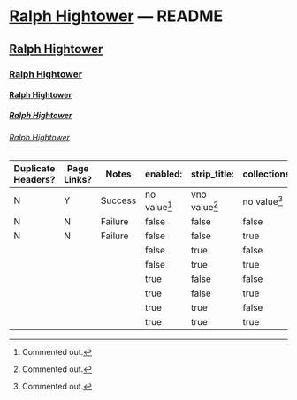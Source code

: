 # [Ralph Hightower](https://ralphhightower.github.io/) — README

## [Ralph Hightower](https://ralphhightower.github.io/)

### [Ralph Hightower](https://ralphhightower.github.io/)

#### [Ralph Hightower](https://ralphhightower.github.io/)

##### [Ralph Hightower](https://ralphhightower.github.io/)

###### [Ralph Hightower](https://ralphhightower.github.io/)

| Duplicate<br />Headers? | Page<br />Links? | Notes |  enabled: | strip_title: | collections: |
|---|---|---|---|---|---|
| N  | Y  | Success | no value[^11] |vno value[^11] | no value[^11] |
| N  | N  | Failure | false | false | false |
| N  | N  | Failure | false | false | true  |
|    |    |    | false | true  | false |
|    |    |    | false | true  | true  |
|    |    |    | true  | false | false |
|    |    |    | true  | false | true  |
|    |    |    | true  | true  | false |
|    |    |    | true  | true  | true  |

[^11]: Commented out.
